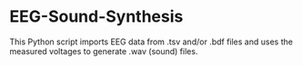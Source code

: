 # EEG-Sound-Synthesis
This Python script imports EEG data from .tsv and/or .bdf files and uses the measured voltages to generate .wav (sound) files.
